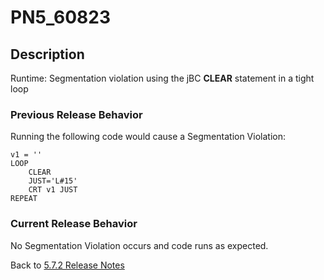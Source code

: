 # PN5_60823

<PageHeader />

## Description

Runtime: Segmentation violation using the jBC **CLEAR** statement in a tight loop

### Previous Release Behavior

Running the following code would cause a Segmentation Violation:

```
v1 = ''
LOOP
    CLEAR
    JUST='L#15'
    CRT v1 JUST
REPEAT
```

### Current Release Behavior

No Segmentation Violation occurs and code runs as expected.

Back to [5.7.2 Release Notes](./../jbase-5.7.2.1-release-notes/README.md)

<PageFooter />
